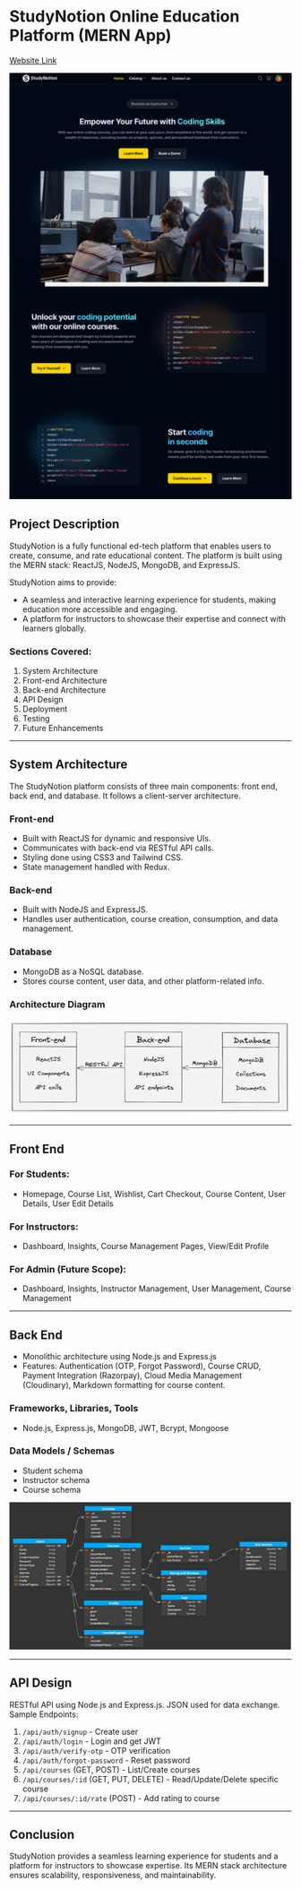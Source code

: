 # StudyNotion Online Education Platform (MERN App) 
[Website Link](https://studynotion-frontend.vercel.app/)

![Main Page](images/mainpage.png)

## Project Description

StudyNotion is a fully functional ed-tech platform that enables users to create, consume, and rate educational content. The platform is built using the MERN stack: ReactJS, NodeJS, MongoDB, and ExpressJS.

StudyNotion aims to provide:
- A seamless and interactive learning experience for students, making education more accessible and engaging.
- A platform for instructors to showcase their expertise and connect with learners globally.

### Sections Covered:
1. System Architecture
2. Front-end Architecture
3. Back-end Architecture
4. API Design
5. Deployment
6. Testing
7. Future Enhancements

---

## System Architecture

The StudyNotion platform consists of three main components: front end, back end, and database. It follows a client-server architecture.

### Front-end
- Built with ReactJS for dynamic and responsive UIs.
- Communicates with back-end via RESTful API calls.
- Styling done using CSS3 and Tailwind CSS.
- State management handled with Redux.

### Back-end
- Built with NodeJS and ExpressJS.
- Handles user authentication, course creation, consumption, and data management.

### Database
- MongoDB as a NoSQL database.
- Stores course content, user data, and other platform-related info.

### Architecture Diagram
![Architecture](images/architecture.png)

---

## Front End

### For Students:
- Homepage, Course List, Wishlist, Cart Checkout, Course Content, User Details, User Edit Details

### For Instructors:
- Dashboard, Insights, Course Management Pages, View/Edit Profile

### For Admin (Future Scope):
- Dashboard, Insights, Instructor Management, User Management, Course Management

---

## Back End

- Monolithic architecture using Node.js and Express.js
- Features: Authentication (OTP, Forgot Password), Course CRUD, Payment Integration (Razorpay), Cloud Media Management (Cloudinary), Markdown formatting for course content.

### Frameworks, Libraries, Tools
- Node.js, Express.js, MongoDB, JWT, Bcrypt, Mongoose

### Data Models / Schemas
- Student schema
- Instructor schema
- Course schema

![Database Schema](images/schema.png)

---

## API Design

RESTful API using Node.js and Express.js. JSON used for data exchange.  
Sample Endpoints:
1. `/api/auth/signup` - Create user
2. `/api/auth/login` - Login and get JWT
3. `/api/auth/verify-otp` - OTP verification
4. `/api/auth/forgot-password` - Reset password
5. `/api/courses` (GET, POST) - List/Create courses
6. `/api/courses/:id` (GET, PUT, DELETE) - Read/Update/Delete specific course
7. `/api/courses/:id/rate` (POST) - Add rating to course

---

## Conclusion
StudyNotion provides a seamless learning experience for students and a platform for instructors to showcase expertise. Its MERN stack architecture ensures scalability, responsiveness, and maintainability.
